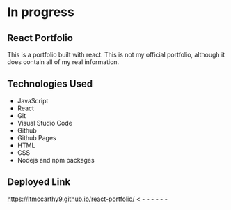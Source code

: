 # In progress

## React Portfolio
This is a portfolio built with react.  This is not my official portfolio,
although it does contain all of my real information.

## Technologies Used

* JavaScript
* React
* Git
* Visual Studio Code
* Github
* Github Pages
* HTML
* CSS
* Nodejs and npm packages

## Deployed Link 
https://ltmccarthy9.github.io/react-portfolio/ < - - - - - - 


